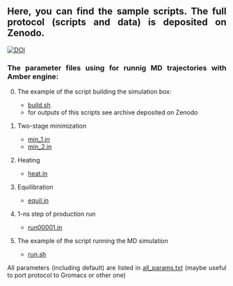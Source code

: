 <div align="justify">

## Here, you can find the sample scripts. The full protocol (scripts and data) is deposited on Zenodo.
[![DOI](https://zenodo.org/badge/DOI/10.5281/zenodo.7270388.svg)](https://doi.org/10.5281/zenodo.7270388)



### The parameter files using for runnig MD trajectories with Amber engine:

0) The example of the script building the simulation box:
    - [build.sh](build.sh)
    - for outputs of this scripts see archive deposited on Zenodo
1) Two-stage minimization
    - [min_1.in](min_1.in)
    - [min_2.in](min_2.in)
2) Heating
    - [heat.in](heat.in)
3) Equilibration
    - [equil.in](equil.in)
4) 1-ns step of production run
    - [run00001.in](run00001.in)

5) The example of the script running the MD simulation
   - [run.sh](run.sh)

All parameters (including default) are listed in [all_params.txt](all_params.txt) (maybe useful to port protocol to
Gromacs or other one)


</div>
